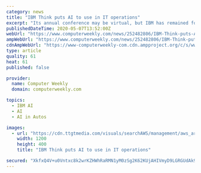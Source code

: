 ```yaml
---
category: news
title: "IBM Think puts AI to use in IT operations"
excerpt: "Its annual conference may be virtual, but IBM has remained focused on the key themes of hybrid IT, cloud and artificial intelligence."
publishedDateTime: 2020-05-07T13:52:00Z
webUrl: "https://www.computerweekly.com/news/252482806/IBM-Think-puts-AI-to-use-in-IT-operations"
ampWebUrl: "https://www.computerweekly.com/news/252482806/IBM-Think-puts-AI-to-use-in-IT-operations?amp=1"
cdnAmpWebUrl: "https://www-computerweekly-com.cdn.ampproject.org/c/s/www.computerweekly.com/news/252482806/IBM-Think-puts-AI-to-use-in-IT-operations?amp=1"
type: article
quality: 61
heat: 61
published: false

provider:
  name: Computer Weekly
  domain: computerweekly.com

topics:
  - IBM AI
  - AI
  - AI in Autos

images:
  - url: "https://cdn.ttgtmedia.com/visuals/searchAWS/management/aws_article_011.jpg"
    width: 1200
    height: 400
    title: "IBM Think puts AI to use in IT operations"

secured: "XkfxQ4V+u0Vntxc8k2wrKZHWhRaRMN1yM0zSg2K62KUjAHIVmyD9LGRGUdAk9d05kysHmP4ElC1eufBxEBOa1VDr6V3G+rhr5TGI44mFc7RepsbnNccUccRaEhLZuFcrjPgMyZIiQfv4GQaC9CI21zXYgpNZkMflHXsujHs0I/MJ8PLkF/M6QFuGNDTljE87abbnb5tIJV/WZunJl5Q9dCzHlH3/sVXoyj19VLOnKr0ZgrhW/2LWnf/K9Bs/Ir20iRNv6ULm0v7JGC4gQaFWrMDa2JxheLYW6DVqMI36OkvdYwX+jxMvf6e+4XtJcEQR3TN9Rk1au2i48okJVr7z/UvsXAYRQIJqYerCIyhoQXUzVEUydbWWtXJ8VM34VwutdatzVSOz7TWE3XfLPGG2OY8LqRn7hjA8KVyDvVKcxLFCBgGN1YzK6zyrouS3tg+5gRAafDH5+B0fEywRYp/k8ldQ7zalAn9RVciOMatWKrY=;LZsL666aF7L7hnbNKVqqUw=="
---
```


